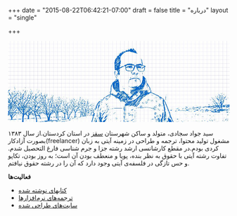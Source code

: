 +++
date = "2015-08-22T06:42:21-07:00"
draft = false
title = "درباره"
layout = "single"

+++

![javadsajjadi-saghez](img/about-02.jpg)

 سید جواد سجادی، متولد و ساکن شهرستان [سقز](https://fa.wikipedia.org/wiki/%D8%B3%D9%82%D8%B2) در استان کردستان.از سال ١٣٨٣ بصورت آزادکار(freelancer) مشغول تولید محتوا، ترجمه و طراحی در زمینه آیتی به زبان کردی بودم.در مقطع کارشانسی ارشد رشته جزا و جرم شناسی فارغ التحصیل شدم.
تفاوت رشته آیتی با حقوق به نظر بنده، پویا و منعطف بودن آن است؛ به روز بودن، تکاپو و حس تازگی در فلسفەی آیتی وجود دارد که آن را در رشته حقوق نیافتم.


**فعالیت‌ها**

- [کتابهای نوشته شده ](https://i-pen.ir)<br>
- [ترجمه‌های نرم‌افزارها](software/)<br>
- [سایت‌های طراحی شده ](website/)<br>
